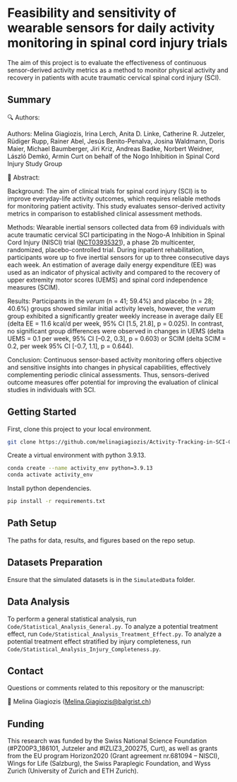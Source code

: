 # Feasibility and sensitivity of wearable sensors for daily activity monitoring in spinal cord injury trials
The aim of this project is to evaluate the effectiveness of continuous sensor-derived activity metrics as a method to monitor physical activity and recovery in patients with acute traumatic cervical spinal cord injury (SCI).

## Summary

🔍 Authors:

Authors: Melina Giagiozis, Irina Lerch, Anita D. Linke, Catherine R. Jutzeler, Rüdiger Rupp, Rainer Abel, Jesús Benito-Penalva, Josina Waldmann, Doris Maier, Michael Baumberger, Jiri Kriz, Andreas Badke, Norbert Weidner, László Demkó, Armin Curt on behalf of the Nogo Inhibition in Spinal Cord Injury Study Group

📝 Abstract: 

Background: The aim of clinical trials for spinal cord injury (SCI) is to improve everyday-life activity outcomes, which requires reliable methods for monitoring patient activity. This study evaluates sensor-derived activity metrics in comparison to established clinical assessment methods.

Methods: Wearable inertial sensors collected data from 69 individuals with acute traumatic cervical SCI participating in the Nogo-A Inhibition in Spinal Cord Injury (NISCI) trial ([NCT03935321](https://clinicaltrials.gov/study/NCT03935321)), a phase 2b multicenter, randomized, placebo-controlled trial. During inpatient rehabilitation, participants wore up to five inertial sensors for up to three consecutive days each week. An estimation of average daily energy expenditure (EE) was used as an indicator of physical activity and compared to the recovery of upper extremity motor scores (UEMS) and spinal cord independence measures (SCIM).

Results: Participants in the _verum_ (n = 41; 59.4%) and placebo (n = 28; 40.6%) groups showed similar initial activity levels, however, the _verum_ group exhibited a significantly greater weekly increase in average daily EE (delta EE = 11.6 kcal/d per week, 95% CI [1.5, 21.8], p = 0.025). In contrast, no significant group differences were observed in changes in UEMS (delta UEMS = 0.1 per week, 95% CI [–0.2, 0.3], p = 0.603) or SCIM (delta SCIM = 0.2, per week 95% CI [-0.7, 1.1], p = 0.644).

Conclusion: Continuous sensor-based activity monitoring offers objective and sensitive insights into changes in physical capabilities, effectively complementing periodic clinical assessments. Thus, sensors-derived outcome measures offer potential for improving the evaluation of clinical studies in individuals with SCI.


## Getting Started

First, clone this project to your local environment.

```sh
git clone https://github.com/melinagiagiozis/Activity-Tracking-in-SCI-Clinical-Trials.git
```
Create a virtual environment with python 3.9.13.

```sh
conda create --name activity_env python=3.9.13
conda activate activity_env
```

Install python dependencies.

```sh
pip install -r requirements.txt
```

## Path Setup

The paths for data, results, and figures based on the repo setup.

## Datasets Preparation

Ensure that the simulated datasets is in the `SimulatedData` folder.

## Data Analysis

To perform a general statistical analysis, run `Code/Statistical_Analysis_General.py`.
To analyze a potential treatment effect, run `Code/Statistical_Analysis_Treatment_Effect.py`.
To analyze a potential treatment effect stratified by injury completeness, run `Code/Statistical_Analysis_Injury_Completeness.py`.

## Contact

Questions or comments related to this repository or the manuscript:

📧 Melina Giagiozis (Melina.Giagiozis@balgrist.ch)

## Funding

This research was funded by the Swiss National Science Foundation (#PZ00P3_186101, Jutzeler and #IZLIZ3_200275, Curt), as well as grants from the EU program Horizon2020 (Grant agreement nr.681094 – NISCI), Wings for Life (Salzburg), the Swiss Paraplegic Foundation, and Wyss Zurich (University of Zurich and ETH Zurich).







